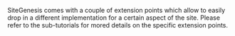SiteGenesis comes with a couple of extension points which allow to easily drop in a different implementation for a certain aspect of the site. Please refer to the sub-tutorials for mored details on the specific extension points.